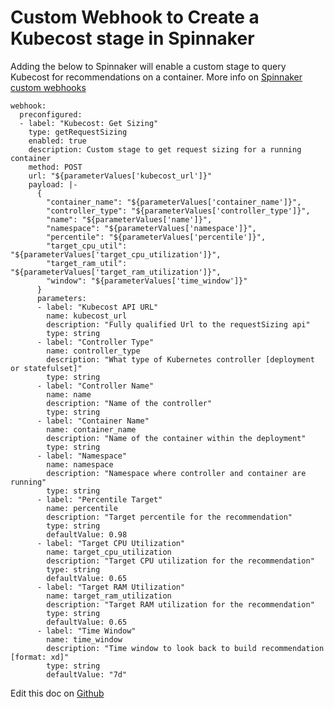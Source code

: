Custom Webhook to Create a Kubecost stage in Spinnaker
======================================================

Adding the below to Spinnaker will enable a custom stage to query Kubecost for recommendations on a container.
More info on [Spinnaker custom webhooks](https://spinnaker.io/guides/operator/custom-webhook-stages/#creating-a-custom-webhook-stage)

```
webhook:
  preconfigured:
  - label: "Kubecost: Get Sizing"
    type: getRequestSizing
    enabled: true
    description: Custom stage to get request sizing for a running container
    method: POST
    url: "${parameterValues['kubecost_url']}"
    payload: |-
      {
        "container_name": "${parameterValues['container_name']}",
        "controller_type": "${parameterValues['controller_type']}",
        "name": "${parameterValues['name']}",
        "namespace": "${parameterValues['namespace']}",
        "percentile": "${parameterValues['percentile']}",
        "target_cpu_util": "${parameterValues['target_cpu_utilization']}",
        "target_ram_util": "${parameterValues['target_ram_utilization']}",
        "window": "${parameterValues['time_window']}"
      }
      parameters:
      - label: "Kubecost API URL"
        name: kubecost_url
        description: "Fully qualified Url to the requestSizing api"
        type: string
      - label: "Controller Type"
        name: controller_type
        description: "What type of Kubernetes controller [deployment or statefulset]"
        type: string
      - label: "Controller Name"
        name: name
        description: "Name of the controller"
        type: string
      - label: "Container Name"
        name: container_name
        description: "Name of the container within the deployment"
        type: string
      - label: "Namespace"
        name: namespace
        description: "Namespace where controller and container are running"
        type: string
      - label: "Percentile Target"
        name: percentile
        description: "Target percentile for the recommendation"
        type: string
        defaultValue: 0.98
      - label: "Target CPU Utilization"
        name: target_cpu_utilization
        description: "Target CPU utilization for the recommendation"
        type: string
        defaultValue: 0.65
      - label: "Target RAM Utilization"
        name: target_ram_utilization
        description: "Target RAM utilization for the recommendation"
        type: string
        defaultValue: 0.65
      - label: "Time Window"
        name: time_window
        description: "Time window to look back to build recommendation [format: xd]"
        type: string
        defaultValue: "7d"
```

Edit this doc on [Github](https://github.com/kubecost/docs/blob/master/spinnaker-custom-webhook.md)

<!--- {"article":"4407601826839","section":"4402815636375","permissiongroup":"1500001277122"} --->